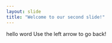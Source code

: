 ```yaml
---
layout: slide
title: "Welcome to our second slide!"
---
```

hello word
Use the left arrow to go back!